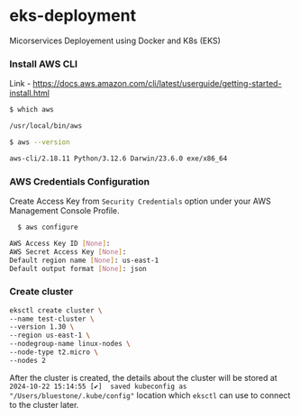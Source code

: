 # eks-deployment
Micorservices Deployement using Docker and K8s (EKS)



### Install AWS CLI
Link - https://docs.aws.amazon.com/cli/latest/userguide/getting-started-install.html

```bash
$ which aws

/usr/local/bin/aws

$ aws --version

aws-cli/2.18.11 Python/3.12.6 Darwin/23.6.0 exe/x86_64
```

### AWS Credentials Configuration
Create Access Key from `Security Credentials` option under your AWS Management Console Profile.
```bash
  $ aws configure

AWS Access Key ID [None]: 
AWS Secret Access Key [None]: 
Default region name [None]: us-east-1
Default output format [None]: json
```


### Create cluster 
```bash
eksctl create cluster \
--name test-cluster \
--version 1.30 \
--region us-east-1 \
--nodegroup-name linux-nodes \
--node-type t2.micro \
--nodes 2
```
After the cluster is created, the details about the cluster will be stored at `2024-10-22 15:14:55 [✔]  saved kubeconfig as "/Users/bluestone/.kube/config"` location which `eksctl` can use to connect to the cluster later.

